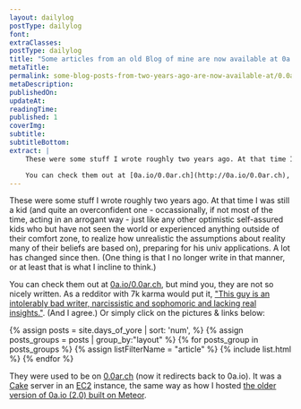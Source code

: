 ```yaml
---
layout: dailylog
postType: dailylog
font:
extraClasses:
postType: dailylog
title: "Some articles from an old Blog of mine are now available at 0a.io/0.0ar.ch"
metaTitle:
permalink: some-blog-posts-from-two-years-ago-are-now-available-at/0.0ar.ch
metaDescription:
publishedOn:
updateAt:
readingTime:
published: 1
coverImg:
subtitle:
subtitleBottom:
extract: |
    These were some stuff I wrote roughly two years ago. At that time I was still a kid (and quite an overconfident one - occassionally, if not most of the time, acting in an arrogant way - just like any other optimistic self-assured kids who but have not seen the world or experienced anything outside of their comfort zone, to realize how unrealistic the assumptions about reality many of their beliefs are based on), preparing for his univ applications. A lot has changed since then. (One thing is that I no longer write in that manner, or at least that is what I incline to think.)

    You can check them out at [0a.io/0.0ar.ch](http://0a.io/0.0ar.ch), but mind you, they are not so nicely written. As a redditor with 7k karma would put it, ["This guy is an intolerably bad writer, narcissistic and sophomoric and lacking real insights."](http://www.reddit.com/r/lifehack/comments/1v943g/how_to_excel_at_anything_in_life_the_key_here_is/). (And I agree.) Or simply click on the pictures & links below:
---
```


These were some stuff I wrote roughly two years ago. At that time I was still a kid (and quite an overconfident one - occassionally, if not most of the time, acting in an arrogant way - just like any other optimistic self-assured kids who but have not seen the world or experienced anything outside of their comfort zone, to realize how unrealistic the assumptions about reality many of their beliefs are based on), preparing for his univ applications. A lot has changed since then. (One thing is that I no longer write in that manner, or at least that is what I incline to think.)

You can check them out at [0a.io/0.0ar.ch](http://0a.io/0.0ar.ch), but mind you, they are not so nicely written. As a redditor with 7k karma would put it, ["This guy is an intolerably bad writer, narcissistic and sophomoric and lacking real insights."](http://www.reddit.com/r/lifehack/comments/1v943g/how_to_excel_at_anything_in_life_the_key_here_is/). (And I agree.) Or simply click on the pictures & links below:

{% assign posts =  site.days_of_yore | sort: 'num', %}
{% assign posts_groups = posts | group_by:"layout" %}
{% for posts_group in posts_groups %}
{% assign listFilterName = "article" %}
{% include list.html %}
{% endfor %}

They were used to be on [0.0ar.ch](http://0.0ar.ch) (now it redirects back to 0a.io). It was a [Cake](http://cakephp.org) server in an [EC2](aws.amazon.com/ec2/) instance, the same way as how I hosted [the older version of 0a.io (2.0) built on Meteor](https://github.com/0a-/0a).



